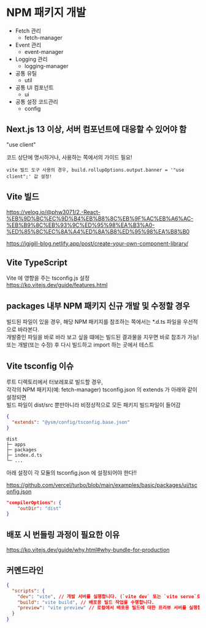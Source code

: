 # NPM 패키지 개발

- Fetch 관리
  - fetch-manager
- Event 관리
  - event-manager
- Logging 관리
  - logging-manager
- 공통 유틸
  - util
- 공통 UI 컴포넌트
  - ui
- 공통 설정 코드관리
  - config

## Next.js 13 이상, 서버 컴포넌트에 대응할 수 있어야 함

"use client"

코드 상단에 명시하거나, 사용하는 쪽에서의 가이드 필요!

`vite 빌드 도구 사용의 경우, build.rollupOptions.output.banner = '"use client";' 값 설정!`

## Vite 빌드

https://velog.io/@phw3071/2.-React-%EB%9D%BC%EC%9D%B4%EB%B8%8C%EB%9F%AC%EB%A6%AC-%EB%B9%8C%EB%93%9C%ED%95%98%EA%B3%A0-%ED%85%8C%EC%8A%A4%ED%8A%B8%ED%95%98%EA%B8%B0

https://jgjgill-blog.netlify.app/post/create-your-own-component-library/

## Vite TypeScript

Vite 에 영향을 주는 tsconfig.js 설정  
https://ko.vitejs.dev/guide/features.html

## packages 내부 NPM 패키지 신규 개발 및 수정할 경우

빌드된 파일이 있을 경우, 해당 NPM 패키지를 참조하는 쪽에서는 \*.d.ts 파일을 우선적으로 바라본다.  
개발중인 파일을 바로 바라 보고 싶을 떄에는 빌드된 결과물을 지우면 바로 참조가 가능!  
또는 개발(또는 수정) 후 다시 빌드하고 import 하는 곳에서 테스트

## Vite tsconfig 이슈

루트 디렉토리에서 터보레포로 빌드할 경우,  
각각의 NPM 패키지(예: fetch-manager) tsconfig.json 의 extends 가 아래와 같이 설정되면  
빌드 파일이 dist/src 뿐만아니라 비정상적으로 모든 패키지 빌드파일이 들어감

```json
{
  "extends": "@ysm/config/tsconfig.base.json"
}
```

```
dist
├─ apps
├─ packages
├─ index.d.ts
└─ ...
```

아래 설정이 각 모듈의 tsconfig.json 에 설정되어야 한다!!

https://github.com/vercel/turbo/blob/main/examples/basic/packages/ui/tsconfig.json

```json
"compilerOptions": {
    "outDir": "dist"
}
```

## 배포 시 번들링 과정이 필요한 이유

https://ko.vitejs.dev/guide/why.html#why-bundle-for-production

## 커멘드라인

```json
{
  "scripts": {
    "dev": "vite", // 개발 서버를 실행합니다. (`vite dev` 또는 `vite serve`로도 시작이 가능합니다.)
    "build": "vite build", // 배포용 빌드 작업을 수행합니다.
    "preview": "vite preview" // 로컬에서 배포용 빌드에 대한 프리뷰 서버를 실행합니다.
  }
}
```
